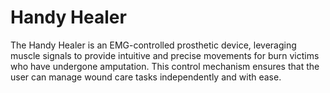 # Handy Healer

The Handy Healer is an EMG-controlled prosthetic device, leveraging muscle signals to provide intuitive and precise movements for burn victims who have undergone amputation. This control mechanism ensures that the user can manage wound care tasks independently and with ease.



